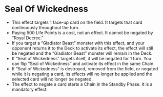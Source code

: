 # Seal Of Wickedness

*   This effect targets 1 face-up card on the field. It targets that card continuously throughout the turn.
*   Paying 500 Life Points is a cost, not an effect. It cannot be negated by “Royal Decree.”
*   If you target a “Gladiator Beast” monster with this effect, and your opponent returns it to the Deck to activate its effect, the effect will still be negated and the “Gladiator Beast” monster will remain in the Deck.
*   If “Seal of Wickedness” targets itself, it will be negated for 1 turn. You can flip “Seal of Wickedness” and activate its effect in the same Chain.
*   If “Seal of Wickedness” is destroyed, removed from the field, or negated while it is negating a card, its effects will no longer be applied and the selected card will no longer be negated.
*   The effect to negate a card starts a Chain in the Standby Phase. It is a mandatory effect.
